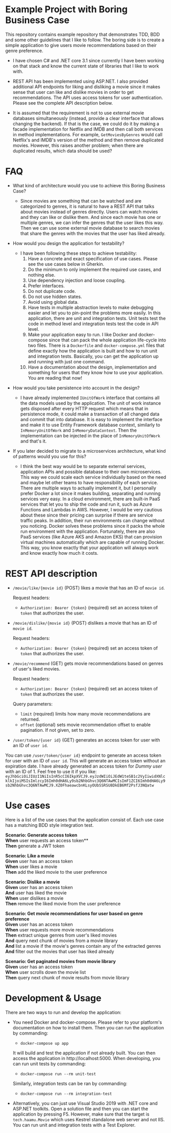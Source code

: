 Example Project with Boring Business Case
====

This repository contains example repository that demonstrates TDD, BDD and some other guidelines that I like to follow.
The boring side is to create a simple application to give users movie recommendations based on their genre preference.

- I have chosen C# and .NET core 3.1 since currently I have been working on that stack and know the current state of libraries that I like to work with.

- REST API has been implemented using ASP.NET. I also provided additional API endpoints for liking and disliking a movie since it makes sense that user can like and dislike movies in order to get recommendations. The API uses access tokens for user authentication. Please see the complete API description below.

- It is assumed that the requirement is not to use external movie databases simultaneously (instead, provide a clear interface that allows changing the backend). If that is the case, we could do it by making a facade implementation for Netflix and IMDB and then call both services in method implementations. For example, `GetMoviesByGenres` would call Netflix's and IMDB's version of the method and then remove duplicated movies. However, this raises another problem; when there are duplicated results, which data should be used?


FAQ
===

- What kind of architecture would you use to achieve this Boring Business Case?
  - Since movies are something that can be watched and are categorized to genres, it is natural to have a REST API that talks about movies instead of genres directly. Users can watch movies and they can like or dislike them. And since each movie has one or multiple genres, we can infer the genres that the user likes this way. Then we can use some external movie database to search movies that share the genres with the movies that the user has liked already.

- How would you design the application for testability?
  - I have been following these steps to achieve testability:
    1. Have a concrete and exact specification of use cases. Please see the use cases below in Gherkin.
    2. Do the minimum to only implement the required use cases, and nothing else.
    3. Use dependency injection and loose coupling.
    4. Prefer interfaces.
    5. Do not duplicate code.
    6. Do not use hidden states.
    7. Avoid using global data.
    8. Have tests in multiple abstraction levels to make debugging easier and let you to pin-point the problems more easily. In this application, there are unit and integration tests. Unit tests test the code in method level and integration tests test the code in API level.
    9. Make your application easy to run. I like Docker and docker-compose since that can pack the whole application life-cycle into two files. There is a `Dockerfile` and `docker-compose.yml` files that define exactly how the application is built and how to run unit and integration tests. Basically, you can get the application up and running with just one command.
    10. Have a documentation about the design, implementation and something for users that they know how to use your application. You are reading that now!

- How would you take persistence into account in the design?
  - I have already implemented `IUnitOfWork` interface that contains all the data models used by the application. The unit of work instance gets disposed after every HTTP request which means that in persistence mode, it could make a transaction of all changed data and commit that into database. It is easy to implement the interface and make it to use Entity Framework database context, similarly to `InMemoryUnitOfWork` and `InMemoryDataContext`. Then the implementation can be injected in the place of `InMemoryUnitOfWork` and that's it.

- If you later decided to migrate to a microservices architecture, what kind of patterns would you use for this?
  - I think the best way would be to separate external services, application APIs and possible database to their own microservices. This way we could scale each service individually based on the need and maybe let other teams to have responsibility of each service. There are multiple ways to actually implement it, but I personally prefer Docker a lot since it makes building, separating and running services very easy. In a cloud environment, there are built-in PaaS services that let you to ship the code and run it, such as Azure Functions and Lambdas in AWS. However, I would be very cautious about these since their pricing can surprise if there are service traffic peaks. In addition, their run environments can change without you noticing. Docker solves these problems since it packs the whole run environment with the application. Fortunately, there are also PaaS services (like Azure AKS and Amazon EKS) that can provision virtual machines automatically which are capable of running Docker. This way, you know exactly that your application will always work and know exactly how much it costs.


REST API description
===

- `/movie/like/{movie id}` (POST) likes a movie that has an ID of `movie id`.

  Request headers:
  - `Authorization: Bearer {token}` (required) set an access token of `token` that authorizes the user.

- `/movie/dislike/{movie id}` (POST) dislikes a movie that has an ID of `movie id`.

  Request headers:
  - `Authorization: Bearer {token}` (required) set an access token of `token` that authorizes the user.

- `/movie/recommend` (GET) gets movie recommendations based on genres of user's liked movies.

  Request headers:
  - `Authorization: Bearer {token}` (required) set an access token of `token` that authorizes the user.

  Query parameters:
  - `limit` (required) limits how many movie recommendations are returned.
  - `offset` (optional) sets movie recommendation offset to enable pagination. If not given, set to zero.

- `/user/token/{user id}` (GET) generates an access token for user with an ID of `user id`.


You can use `/user/token/{user id}` endpoint to generate an access token for user with an ID of `user id`. This will generate an access token without an expiration date. I have already generated an access token for _Dummy user_ with an ID of 1. Feel free to use it if you like: `eyJhbGciOiJIUzI1NiIsInR5cCI6IkpXVCJ9.eyJzdWIiOiJEdW1teSB1c2VyIiwidXNlcklkIjoiMSIsImlzcyI6Imh0dHA6Ly9sb2NhbGhvc3Q6NTAwMCIsImF1ZCI6Imh0dHA6Ly9sb2NhbGhvc3Q6NTAwMCJ9.XZ0FhaeawcbnKLsyOUbSSRSU8DkEB6Mf2PsfJ3NQatw
`

Use cases
===

Here is a list of the use cases that the application consist of. Each use case has a matching BDD style integration test.

**Scenario: Generate access token**\
**When** user requests an access token**\
**Then** generate a JWT token

**Scenario: Like a movie**\
**Given** user has an access token\
**When** user likes a movie\
**Then** add the liked movie to the user preference

**Scenario: Dislike a movie**\
**Given** user has an access token\
  **And** user has liked the movie\
**When** user dislikes a movie\
**Then** remove the liked movie from the user preference

**Scenario: Get movie recommendations for user based on genre preference**\
**Given** user has an access token\
**When** user requests more movie recommendations\
**Then** extract unique genres from user's liked movies\
 **And** query next chunk of movies from a movie library\
 **And** list a movie if the movie's genres contain any of the extracted genres\
 **And** filter out the movies that user has liked already

**Scenario: Get paginated movies from movie library**\
**Given** user has an access token\
**When** user scrolls down the movie list\
**Then** query next chunk of movie results from movie library

Development & Usage
===

There are two ways to run and develop the application:
- You need Docker and docker-compose. Please refer to your platform's documentation on how to install them. Then you can run the application by commanding:
  - `docker-compose up app`

  It will build and test the application if not already built. You can then access the application in http://localhost:5000. When developing, you can run unit tests by commanding:
  - `docker-compose run --rm unit-test`

  Similarly, integration tests can be ran by commanding:
  - `docker-compose run --rm integration-test`

- Alternatively, you can just use Visual Studio 2019 with .NET core and ASP.NET toolkits. Open a solution file and then you can start the application by pressing F5. However, make sure that the target is `tech.haamu.Movie` which uses Kestrel standalone web server and not IIS. You can run unit and integration tests with a Test Explorer.
